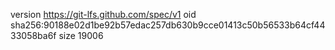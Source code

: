 version https://git-lfs.github.com/spec/v1
oid sha256:90188e02d1be92b57edac257db630b9cce01413c50b56533b64cf4433058ba6f
size 19006
